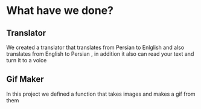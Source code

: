 # What have we done?

## Translator
We created a translator that translates from Persian to Enlglish and also translates from English to Persian , in addition it also can read your text and turn it to a voice

## Gif Maker
In this project we defined a function that takes images and makes a gif from them